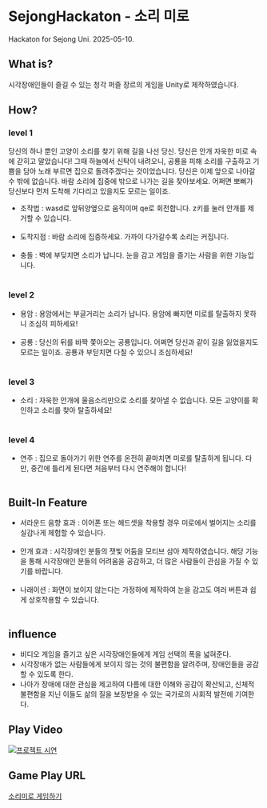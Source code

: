 # SejongHackaton - 소리 미로
Hackaton for Sejong Uni. 2025-05-10.

## What is?
 시각장애인들이 즐길 수 있는 청각 퍼즐 장르의 게임을 Unity로 제작하였습니다.

## How?
### level 1
당신의 하나 뿐인 고양이 소리를 찾기 위해 길을 나선 당신.
당신은 안개 자욱한 미로 속에 갇히고 말았습니다!
그때 하늘에서 신탁이 내려오니, 공룡을 피해 소리를 구출하고 기쁨을 담아 노래 부르면 집으로 돌려주겠다는 것이었습니다.
당신은 이제 앞으로 나아갈 수 밖에 없습니다.
바람 소리에 집중에 밖으로 나가는 길을 찾아보세요.
어쩌면 뽀삐가 당신보다 먼저 도착해 기다리고 있을지도 모르는 일이죠.
 - 조작법 : wasd로 앞뒤양옆으로 움직이며 qe로 회전합니다. z키를 눌러 안개를 제거할 수 있습니다.<br><br>
 - 도착지점 : 바람 소리에 집중하세요. 가까이 다가갈수록 소리는 커집니다.<br><br>
 - 충돌 : 벽에 부딪치면 소리가 납니다. 눈을 감고 게임을 즐기는 사람을 위한 기능입니다.<br><br>
### level 2
 - 용암 : 용암에서는 부글거리는 소리가 납니다. 용암에 빠지면 미로를 탈출하지 못하니 조심히 피하세요!<br><br>
 - 공룡 : 당신의 뒤를 바짝 쫓아오는 공룡입니다. 어쩌면 당신과 같이 길을 잃었을지도 모르는 일이죠. 공룡과 부딛치면 다칠 수 있으니 조심하세요!<br><br>
### level 3
 - 소리 : 자욱한 안개에 울음소리만으로 소리를 찾아낼 수 없습니다. 모든 고양이를 확인하고 소리를 찾아 탈출하세요!<br><br>
### level 4
 - 연주 : 집으로 돌아가기 위한 연주를 온전히 끝마치면 미로를 탈출하게 됩니다. 다만, 중간에 틀리게 된다면 처음부터 다시 연주해야 합니다!<br><br>
## Built-In Feature
 - 서라운드 음향 효과 : 이어폰 또는 헤드셋을 착용할 경우 미로에서 벌어지는 소리를 실감나게 체험할 수 있습니다.<br><br>
 - 안개 효과 : 시각장애인 분들의 잿빛 어둠을 모티브 삼아 제작하였습니다. 해당 기능을 통해 시각장애인 분들의 어려움을 공감하고, 더 많은 사람들이 관심을 가질 수 있기를 바랍니다.<br><br>
 - 나래이션 : 화면이 보이지 않는다는 가정하에 제작하여 눈을 감고도 여러 버튼과 쉽게 상호작용할 수 있습니다.<br><br>
## influence
 - 비디오 게임을 즐기고 싶은 시각장애인들에게 게임 선택의 폭을 넓혀준다.
 - 시각장애가 없는 사람들에게 보이지 않는 것의 불편함을 알려주며, 장애인들을 공감할 수 있도록 한다.
 - 나아가 장애에 대한 관심을 제고하여 다름에 대한 이해와 공감이 확산되고, 신체적 불편함을 지닌 이들도 삶의 질을 보장받을 수 있는 국가로의 사회적 발전에 기여한다.
## Play Video
[![프로젝트 시연](https://img.youtube.com/vi/_CgFaqq25Fk/hqdefault.jpg)](https://youtu.be/_CgFaqq25Fk)
## Game Play URL
[소리미로 게임하기](https://play.unity.com/en/games/d9a3cdb0-aad5-42e3-bec6-914f3d5e81af/7iam66asiouvuouhna)
